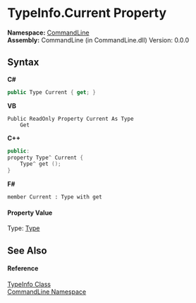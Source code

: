 # TypeInfo.Current Property 
 

**Namespace:**&nbsp;<a href="N_CommandLine">CommandLine</a><br />**Assembly:**&nbsp;CommandLine (in CommandLine.dll) Version: 0.0.0

## Syntax

**C#**<br />
``` C#
public Type Current { get; }
```

**VB**<br />
``` VB
Public ReadOnly Property Current As Type
	Get
```

**C++**<br />
``` C++
public:
property Type^ Current {
	Type^ get ();
}
```

**F#**<br />
``` F#
member Current : Type with get

```


#### Property Value
Type: <a href="https://docs.microsoft.com/dotnet/api/system.type" target="_blank">Type</a>

## See Also


#### Reference
<a href="T_CommandLine_TypeInfo">TypeInfo Class</a><br /><a href="N_CommandLine">CommandLine Namespace</a><br />